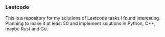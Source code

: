 ### Leetcode
This is a repository for my solutions of Leetcode tasks I found interesting.
Planning to make it at least 50 and implement solutions in Python, C++, maybe Rust and Go.
